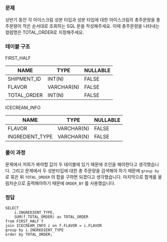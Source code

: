 <h3 id="문제">문제</h3>
<p>상반기 동안 각 아이스크림 성분 타입과 성분 타입에 대한 아이스크림의 총주문량을 총주문량이 작은 순서대로 조회하는 SQL 문을 작성해주세요. 이때 총주문량을 나타내는 컬럼명은 TOTAL_ORDER로 지정해주세요.</p>
<h3 id="테이블-구조">테이블 구조</h3>
<p>FIRST_HALF</p>
<table>
<thead>
<tr>
<th>NAME</th>
<th>TYPE</th>
<th>NULLABLE</th>
</tr>
</thead>
<tbody><tr>
<td>SHIPMENT_ID</td>
<td>INT(N)</td>
<td>FALSE</td>
</tr>
<tr>
<td>FLAVOR</td>
<td>VARCHAR(N)</td>
<td>FALSE</td>
</tr>
<tr>
<td>TOTAL_ORDER</td>
<td>INT(N)</td>
<td>FALSE</td>
</tr>
</tbody></table>
<p>ICECREAM_INFO</p>
<table>
<thead>
<tr>
<th>NAME</th>
<th>TYPE</th>
<th>NULLABLE</th>
</tr>
</thead>
<tbody><tr>
<td>FLAVOR</td>
<td>VARCHAR(N)</td>
<td>FALSE</td>
</tr>
<tr>
<td>INGREDIENT_TYPE</td>
<td>VARCHAR(N)</td>
<td>FALSE</td>
</tr>
</tbody></table>
<h3 id="풀이-과정">풀이 과정</h3>
<p>문제에서 저희가 봐야할 값이 두 테이블에 있기 때문에 조인을 해야한다고 생각했습니다. 그리고 문제에서 두 성분타입에 대한 총 주문량을 검색해야 하기 때문에 <code>group by</code> 로 묶은 뒤 <code>TOTAL_ORDER</code> 의 합을 구하면 되겠다고 생각했습니다. 마지막으로 합계를 올림차순으로 출력해야하기 때문에 <code>ORDER_BY</code> 를 사용했습니다.</p>
<h3 id="정답">정답</h3>
<pre><code class="language-sql">SELECT
    i.INGREDIENT_TYPE,
    SUM(f.TOTAL_ORDER) as TOTAL_ORDER
from FIRST_HALF f
join ICECREAM_INFO i on f.FLAVOR = i.FLAVOR
group by i.INGREDIENT_TYPE
order by TOTAL_ORDER;</code></pre>